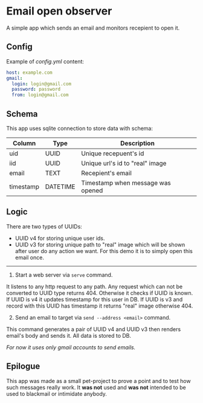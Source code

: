 # Email open observer

A simple app which sends an email and monitors recepient to open it.


## Config

Example of _config.yml_ content:

```yaml
host: example.com
gmail:
  login: login@gmail.com
  password: password
  from: login@gmail.com
```


## Schema

This app uses sqlite connection to store data with schema:

| Column      | Type     | Description                       |
| ----------- | -------- | --------------------------------- |
| uid         | UUID     | Unique recepuent's id             |
| iid         | UUID     | Unique url's id to "real" image   |
| email       | TEXT     | Recepient's email                 |
| timestamp   | DATETIME | Timestamp when message was opened |


## Logic

There are two types of UUIDs:

* UUID v4 for storing unique user ids.
* UUID v3 for storing unique path to "real" image which will be shown after user do any action we want. For this demo it is to simply open this email once.

---

1. Start a web server via `serve` command.

It listens to any http request to any path. Any request which can not be converted to UUID type returns 404. Otherwise it checks if UUID is known. If UUID is v4 it updates timestamp for this user in DB. If UUID is v3 and record with this UUID has timestamp it returns "real" image otherwise 404.

2. Send an email to target via `send --address <email>` command.

This command generates a pair of UUID v4 and UUID v3 then renders email's body and sends it. All data is stored to DB.

_For now it uses only gmail accounts to send emails._


## Epilogue

This app was made as a small pet-project to prove a point and to test how such messages really work.
It **was not** used and **was not** intended to be used to blackmail or intimidate anybody.
